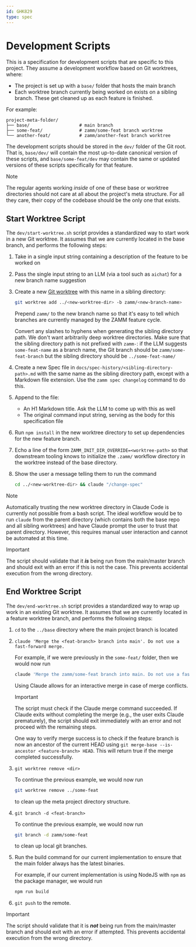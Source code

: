 ```yaml
---
id: GHK829
type: spec
---
```


# Development Scripts

This is a specification for development scripts that are specific to this project. They assume a development workflow based on Git worktrees, where:

- The project is set up with a `base/` folder that hosts the main branch
- Each worktree branch currently being worked on exists on a sibling branch. These get cleaned up as each feature is finished.

For example:

```
project-meta-folder/
├── base/                   # main branch
├── some-feat/              # zamm/some-feat branch worktree
└── another-feat/           # zamm/another-feat branch worktree
```

The development scripts should be stored in the `dev/` folder of the Git root. That is, `base/dev/` will contain the most up-to-date canonical version of these scripts, and `base/some-feat/dev` may contain the same or updated versions of these scripts specifically for that feature.

> [!NOTE]
> The regular agents working _inside_ of one of these base or worktree directories should not care at all about the project's meta structure. For all they care, their copy of the codebase should be the only one that exists.

## Start Worktree Script

The `dev/start-worktree.sh` script provides a standardized way to start work in a new Git worktree. It assumes that we are currently located in the base branch, and performs the following steps:

1. Take in a single input string containing a description of the feature to be worked on
2. Pass the single input string to an LLM (via a tool such as `aichat`) for a new branch name suggestion
3. Create a new [Git worktree](https://git-scm.com/docs/git-worktree) with this name in a sibling directory:

   ```bash
   git worktree add ../<new-worktree-dir> -b zamm/<new-branch-name>
   ```

   Prepend `zamm/` to the new branch name so that it's easy to tell which branches are currently managed by the ZAMM feature cycle.

   Convert any slashes to hyphens when generating the sibling directory path. We don't want arbitrarily deep worktree directories. Make sure that the sibling directory path is not prefixed with `zamm-`: if the LLM suggests `some-feat-name` as a branch name, the Git branch should be `zamm/some-feat-branch` but the sibling directory should be `../some-feat-name/`

4. Create a new Spec file in `docs/spec-history/<sibling-directory-path>.md` with the same name as the sibling directory path, except with a Markdown file extension. Use the `zamm spec changelog` command to do this.
5. Append to the file:
   - An H1 Markdown title. Ask the LLM to come up with this as well
   - The original command input string, serving as the body for this specification file
6. Run `npm install` in the new worktree directory to set up dependencies for the new feature branch.
7. Echo a line of the form `ZAMM_INIT_DIR_OVERRIDE=<worktree-path>` so that downstream tooling knows to initialize the `.zamm/` workflow directory in the worktree instead of the base directory.
8. Show the user a message telling them to run the command

   ```bash
   cd ../<new-worktree-dir> && claude "/change-spec"
   ```

> [!NOTE]
> Automatically trusting the new worktree directory in Claude Code is currently not possible from a bash script. The ideal workflow would be to run `claude` from the parent directory (which contains both the base repo and all sibling worktrees) and have Claude prompt the user to trust that parent directory. However, this requires manual user interaction and cannot be automated at this time.

> [!IMPORTANT]
> The script should validate that it **_is_** being run from the main/master branch and should exit with an error if this is not the case. This prevents accidental execution from the wrong directory.

## End Worktree Script

The `dev/end-worktree.sh` script provides a standardized way to wrap up work in an existing Git worktree. It assumes that we are currently located in a feature worktree branch, and performs the following steps:

1. `cd` to the `../base` directory where the main project branch is located
2. `claude 'Merge the <feat-branch> branch into main'. Do not use a fast-forward merge.`

   For example, if we were previously in the `some-feat/` folder, then we would now run

   ```bash
   claude 'Merge the zamm/some-feat branch into main. Do not use a fast-forward merge.'
   ```

   Using Claude allows for an interactive merge in case of merge conflicts.

   > [!IMPORTANT]
   > The script must check if the Claude merge command succeeded. If Claude exits without completing the merge (e.g., the user exits Claude prematurely), the script should exit immediately with an error and not proceed with the remaining steps.
   >
   > One way to verify merge success is to check if the feature branch is now an ancestor of the current HEAD using `git merge-base --is-ancestor <feature-branch> HEAD`. This will return true if the merge completed successfully.

3. `git worktree remove <dir>`

   To continue the previous example, we would now run

   ```bash
   git worktree remove ../some-feat
   ```

   to clean up the meta project directory structure.

4. `git branch -d <feat-branch>`

   To continue the previous example, we would now run

   ```bash
   git branch -d zamm/some-feat
   ```

   to clean up local git branches.

5. Run the build command for our current implementation to ensure that the main folder always has the latest binaries.

   For example, if our current implementation is using NodeJS with `npm` as the package manager, we would run

   ```bash
   npm run build
   ```

6. `git push` to the remote.

> [!IMPORTANT]
> The script should validate that it is **_not_** being run from the main/master branch and should exit with an error if attempted. This prevents accidental execution from the wrong directory.
